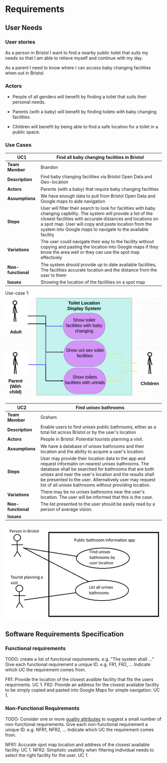 # Requirements

## User Needs

### User stories
As a person in Bristol I want to find a nearby public toilet that suits my needs so that I am able to relieve myself and continue with my day.

As a parent I need to know where I can access baby changing facilities when out in Bristol.

### Actors
* People of all genders will benefit by finding a toilet that suits their personal needs.

* Parents (with a baby) will benefit by finding toilets with baby changing facilities.

* Children will benefit by being able to find a safe location for a toilet in a public space.    

### Use Cases

| UC1 | Find all baby changing facilities in Bristol | 
| -------------------------------------- | ------------------- |
| **Team Member** | Brandon |
| **Description** | Find baby changing facilities via Bristol Open Data and Geo-location |
| **Actors** | Parents (with a baby) that require baby changing facilities |
| **Assumptions** | We have enough data to pull from Bristol Open Data and Google maps to aide navigation |
| **Steps** | User will filter their search to look for facilities with baby changing capbility. The system will provide a list of the closest facilities with accurate distances and locations on a spot map. User will copy and paste location from the system into Google maps to navigate to the available facility |
| **Variations** | The user could navigate their way to the facility without copying and pasting the location into Google maps if they know the area well or they can use the spot map effectively |
| **Non-functional** | The system should provide up to date available facilities, The facilities accurate location and the distance from the user to them  |
| **Issues** | Showing the location of the faciltiies on a spot map |

Use-case 1:
<img width="509" alt="Screenshot 2024-11-04 at 16 36 20" src="babychange-usecase-diagram.png">

| UC2| Find unisex bathrooms| 
| -------------------------------------- | ------------------- |
| **Team Member** | Graham |
| **Description** | Enable users to find unisex public bathrooms, either as a total list across Bristol or by the user's location |
| **Actors** | People in Bristol. Potential tourists planning a visit. |
| **Assumptions** | We have a database of unisex bathrooms and their location and the ability to acquire a user's location.
| **Steps** | User may provide their location data to the app and request informatin on nearest unisex bathrooms. The database shall be searched for bathrooms that are both unisex and near the user's location and the results shall be presented to the user. Alternatively user may request list of all unisex bathrooms without providing location.  |
| **Variations** | There may be no unisex bathrooms near the user's location. The user will be informed that this is the case. |
| **Non-functional** | The list presented to the user should be easily read by a person of average vision. |
| **Issues** |  |

<img src="unisex-usecase-diagram.png">





## Software Requirements Specification
### Functional requirements
TODO: create a list of functional requirements. 
    e.g. "The system shall ..."
    Give each functional requirement a unique ID. e.g. FR1, FR2, ...
    Indicate which UC the requirement comes from.

FR1: Provide the location of the closest availble facility that fits the users requirments. UC 1.
FR2: Provide an address for the closest available facility to be simply copied and pasted into Google Maps for simple navigation. UC 1.
    


### Non-Functional Requirements
TODO: Consider one or more [quality attributes](https://en.wikipedia.org/wiki/ISO/IEC_9126) to suggest a small number of non-functional requirements.
Give each non-functional requirement a unique ID. e.g. NFR1, NFR2, ...
Indicate which UC the requirement comes from.

NFR1: Accurate spot map location and address of the closest available facility. UC 1.
NFR2: Simplistic usability when filtering individual needs to select the right facility for the user. UC 1.
 
